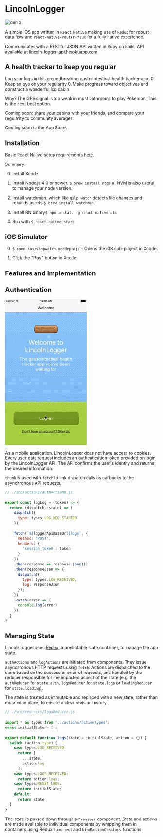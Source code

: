 # LincolnLogger
![demo](./docs/demo_medium.gif)

A simple iOS app written in `React Native` making use of `Redux` for robust data flow and `react-native-router-flux` for a fully native experience.

Communicates with a RESTful JSON API written in Ruby on Rails. API available at [lincoln-logger-api.herokuapp.com](lincoln-logger-api.herokuapp.com)


## A health tracker to keep you regular
Log your logs in this groundbreaking gastrointestinal health tracker app.
  0. Keep an eye on your regularity
  0. Make progress toward objectives and construct a wonderful log cabin

Why? The GPS signal is too weak in most bathrooms to play Pokemon. This is the next best option.

Coming soon: share your cabins with your friends, and compare your regularity to community averages.

Coming soon to the App Store.

## Installation

Basic React Native setup requirements [here](https://facebook.github.io/react-native/docs/getting-started.html).

Summary:

0. Install Xcode

1. Install Node.js 4.0 or newer. `$ brew install node`
    a. [NVM](https://github.com/creationix/nvm#installation) is also useful to manage your node version.

2. Install [watchman](https://facebook.github.io/watchman/), which like `gulp watch` detects file changes and rebuilds assets `$ brew install watchman`.

3. Install RN binary`$ npm install -g react-native-cli`

4. Run with `$ react-native start`


## iOS Simulator

0. `$ open ios/stopwatch.xcodeproj/` - Opens the iOS sub-project in Xcode.

1. Click the "Play" button in Xcode

## Features and Implementation

## Authentication
![login](./docs/login-medium.gif)

As a mobile application, LincolnLogger does not have access to cookies. Every user data request includes an authentication token provided on login by the LincolnLogger API. The API confirms the user's identity and returns the desired information.

`thunk` is used with `fetch` to link dispatch calls as callbacks to the asynchronous API requests.

```javascript
// ./src/actions/authActions.js

export const logLog = (token) => {
  return (dispatch, state) => {
    dispatch({
      type: types.LOG_REQ_STARTED
    });

    fetch(`${loggerApiBaseUrl}logs`, {
      method: 'POST',
      headers: {
        'session_token': token
      }
    })
    .then(response => response.json())
    .then(responseJson => {
      dispatch({
        type: types.LOG_RECEIVED,
        log: responseJson
      });
    })
    .catch(error => {
      console.log(error)
    });
  }
}
```


## Managing State
LincolnLogger uses [Redux](http://redux.js.org/), a predictable state container, to manage the app state.

`authActions` and `logActions` are initiated from components. They issue asynchronous HTTP requests using `fetch`. Actions are dispatched to the store based on the success or error of requests, and handled by the reducer responsible for the impacted aspect of the state (e.g. the `authReducer` for `state.auth`, `logsReducer` for `state.logs` or `loadingReducer` for `state.loading`).

The state is treated as immutable and replaced with a new state, rather than mutated in place, to ensure a clear revision history.

```javascript
// ./src/reducers/logsReducer.js

import * as types from '../actions/actionTypes';
const initialState = [];

export default function logs(state = initialState, action = {}) {
  switch (action.type) {
    case types.LOG_RECEIVED:
      return [
        ...state,
        action.log
      ];
    case types.LOGS_RECEIVED:
      return action.logs;
    case types.RESET_LOGS:
      return initialState;
    default:
      return state
  }
}
```

The store is passed down through a `Provider` component. State and actions are made available to individual components by wrapping them in containers using Redux's `connect` and `bindActionCreators` functions.
